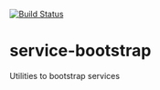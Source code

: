 [![Build Status](https://travis-ci.org/daedafusion/service-bootstrap.svg?branch=master)](https://travis-ci.org/daedafusion/service-bootstrap)

# service-bootstrap
Utilities to bootstrap services

